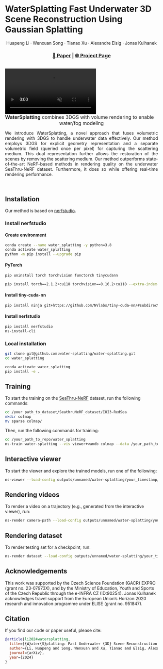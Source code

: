 <p align="center">
    <h1>
        <span class="title-main"><span>WaterSplatting</span></span>
        <span class="title-small">Fast Underwater 3D Scene Reconstruction Using Gaussian Splatting</span>
      </h1>
  <p align="center">
    <a>Huapeng Li</a>
    ·
    <a>Wenxuan Song</a>
    ·
    <a>Tianao Xu</a>
    ·
    <a>Alexandre Elsig</a>
    ·
    <a>Jonas Kulhanek</a>
  </p>
  <h3 align="center"><a href="https://arxiv.org/pdf/2408.08206">📄 Paper</a> | <a href="https://water-splatting.github.io/">🌐 Project Page</a></h3>
  <div align="center"></div>
</p>
<br/>
<style>
      .video.teaser-video::before {
        padding-bottom: 50%;
      }
    </style>
    <video class="video" style="aspect-ratio: 1920/1080" loop muted autoplay>
      <source src="/.assets/curasao.webm" type="video/webm">
      <source src="/.assets/curasao.mp4" type="video/mp4">
    </video>
    <p class="justify" style="font-size: 1rem;margin: 0 0 0.4rem 0; text-align-last: center">
    <strong>WaterSplatting</strong> combines 3DGS with volume rendering to enable water/fog modeling</strong>
    </p>
<p align="justify">
We introduce WaterSplatting, a novel approach that fuses volumetric rendering with 3DGS to handle underwater data effectively. 
Our method employs 3DGS for explicit geometry representation and a separate volumetric field (queried once per pixel) for capturing the scattering medium. 
This dual representation further allows the restoration of the scenes by removing the scattering medium. 
Our method outperforms state-of-the-art NeRF-based methods in rendering quality on the underwater SeaThru-NeRF dataset. 
Furthermore, it does so while offering real-time rendering performance.
</p>
<br>

## Installation

Our method is based on [nerfstudio](https://docs.nerf.studio/index.html).

### Install nerfstudio
#### Create environment
```bash
conda create --name water_splatting -y python=3.8
conda activate water_splatting
python -m pip install --upgrade pip
```
#### PyTorch
```bash
pip uninstall torch torchvision functorch tinycudann

pip install torch==2.1.2+cu118 torchvision==0.16.2+cu118 --extra-index-url https://download.pytorch.org/whl/cu118
```

#### Install tiny-cuda-nn
```bash
pip install ninja git+https://github.com/NVlabs/tiny-cuda-nn/#subdirectory=bindings/torch
```

#### Install nerfstudio
```bash
pip install nerfstudio
ns-install-cli
```

### Local installation
```bash
git clone git@github.com:water-splatting/water-splatting.git
cd water_splatting

conda activate water_splatting
pip install -e .
```

## Training
To start the training on the [SeaThru-NeRF]() dataset, run the following commands:
```bash
cd /your_path_to_dataset/SeathruNeRF_dataset/IUI3-RedSea
mkdir colmap
mv sparse colmap/
```

Then, run the following commands for training:
```bash
cd /your_path_to_repo/water_splatting
ns-train water-splatting --vis viewer+wandb colmap --data /your_path_to_dataset/SeathruNeRF_dataset/IUI3-RedSea --images-path images_wb
```

## Interactive viewer
To start the viewer and explore the trained models, run one of the following:
```bash
ns-viewer --load-config outputs/unnamed/water-splatting/your_timestamp/config.yml
```

## Rendering videos
To render a video on a trajectory (e.g., generated from the interactive viewer), run:
```bash
ns-render camera-path --load-config outputs/unnamed/water-splatting/your_timestamp/config.yml --camera-path-filename /your_path_to_dataset/SeathruNeRF_dataset/IUI3-RedSea/camera_paths/your_trajectory.json --output-path renders/IUI3-RedSea/water_splatting.mp4
```

## Rendering dataset
To render testing set for a checkpoint, run:
```bash
ns-render dataset --load-config outputs/unnamed/water-splatting/your_timestamp/config.yml --data /your_path_to_dataset/SeathruNeRF_dataset/IUI3-RedSea
```
</p>
</section>

## Acknowledgements
This work was supported by the Czech Science Foundation (GACR) EXPRO (grant no. 23-07973X), and by the Ministry of Education, Youth and Sports of the Czech Republic through the e-INFRA CZ (ID:90254).
Jonas Kulhanek acknowledges travel support from the European Union’s Horizon 2020 research and innovation programme under ELISE (grant no. 951847).

## Citation
If you find our code or paper useful, please cite:
```bibtex
@article{li2024watersplatting,
  title={{W}ater{S}platting: Fast Underwater {3D} Scene Reconstruction using Gaussian Splatting},
  author={Li, Huapeng and Song, Wenxuan and Xu, Tianao and Elsig, Alexandre and Kulhanek, Jonas},
  journal={arXiv},
  year={2024}
}
```

